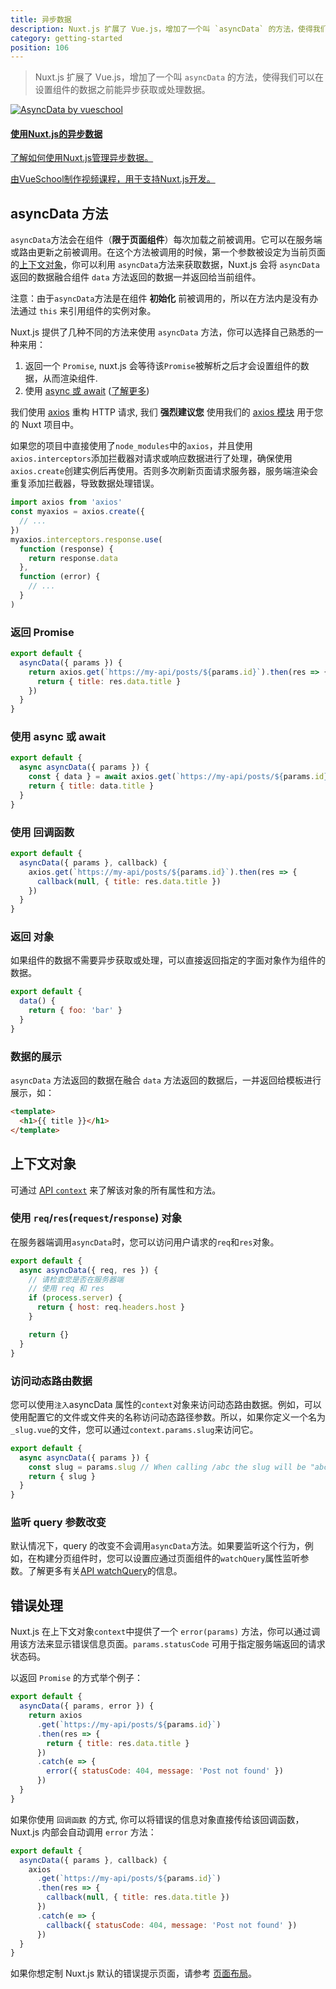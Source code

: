 ```yaml
---
title: 异步数据
description: Nuxt.js 扩展了 Vue.js，增加了一个叫 `asyncData` 的方法，使得我们可以在设置组件的数据之前能异步获取或处理数据。
category: getting-started
position: 106
---
```


> Nuxt.js 扩展了 Vue.js，增加了一个叫 `asyncData` 的方法，使得我们可以在设置组件的数据之前能异步获取或处理数据。

<div>
  <a href="http://vueschool.io/?friend=nuxt" target="_blank" class="Promote">
    <img src="/async-data-with-nuxtjs.png" srcset="/async-data-with-nuxtjs-2x.png 2x" alt="AsyncData by vueschool"/>
    <div class="Promote__Content">
      <h4 class="Promote__Content__Title">使用Nuxt.js的异步数据</h4>
      <p class="Promote__Content__Description">了解如何使用Nuxt.js管理异步数据。</p>
      <p class="Promote__Content__Signature">由VueSchool制作视频课程，用于支持Nuxt.js开发。</p>
    </div>
  </a>
</div>

## asyncData 方法

`asyncData`方法会在组件（**限于页面组件**）每次加载之前被调用。它可以在服务端或路由更新之前被调用。在这个方法被调用的时候，第一个参数被设定为当前页面的[上下文对象](/api#上下文对象)，你可以利用 `asyncData`方法来获取数据，Nuxt.js 会将 `asyncData` 返回的数据融合组件 `data` 方法返回的数据一并返回给当前组件。

<div class="Alert Alert--orange">

注意：由于`asyncData`方法是在组件 **初始化** 前被调用的，所以在方法内是没有办法通过 `this` 来引用组件的实例对象。

</div>

Nuxt.js 提供了几种不同的方法来使用 `asyncData` 方法，你可以选择自己熟悉的一种来用：

1. 返回一个 `Promise`, nuxt.js 会等待该`Promise`被解析之后才会设置组件的数据，从而渲染组件.
2. 使用 [async 或 await](https://github.com/lukehoban/ecmascript-asyncawait) ([了解更多](https://zeit.co/blog/async-and-await))

<div class="Alert Alert--grey">

我们使用 [axios](https://github.com/mzabriskie/axios) 重构 HTTP 请求, 我们 **强烈建议您** 使用我们的 [axios 模块](https://axios.nuxtjs.org/) 用于您的 Nuxt 项目中。

</div>

如果您的项目中直接使用了`node_modules`中的`axios`，并且使用`axios.interceptors`添加拦截器对请求或响应数据进行了处理，确保使用 `axios.create`创建实例后再使用。否则多次刷新页面请求服务器，服务端渲染会重复添加拦截器，导致数据处理错误。

```js
import axios from 'axios'
const myaxios = axios.create({
  // ...
})
myaxios.interceptors.response.use(
  function (response) {
    return response.data
  },
  function (error) {
    // ...
  }
)
```

### 返回 Promise

```js
export default {
  asyncData({ params }) {
    return axios.get(`https://my-api/posts/${params.id}`).then(res => {
      return { title: res.data.title }
    })
  }
}
```

### 使用 async 或 await

```js
export default {
  async asyncData({ params }) {
    const { data } = await axios.get(`https://my-api/posts/${params.id}`)
    return { title: data.title }
  }
}
```

### 使用 回调函数

```js
export default {
  asyncData({ params }, callback) {
    axios.get(`https://my-api/posts/${params.id}`).then(res => {
      callback(null, { title: res.data.title })
    })
  }
}
```

### 返回 对象

如果组件的数据不需要异步获取或处理，可以直接返回指定的字面对象作为组件的数据。

```js
export default {
  data() {
    return { foo: 'bar' }
  }
}
```

### 数据的展示

`asyncData` 方法返回的数据在融合 `data` 方法返回的数据后，一并返回给模板进行展示，如：

```html
<template>
  <h1>{{ title }}</h1>
</template>
```

## 上下文对象

可通过 [API `context`](/api/context) 来了解该对象的所有属性和方法。

### 使用 `req`/`res`(`request`/`response`) 对象

在服务器端调用`asyncData`时，您可以访问用户请求的`req`和`res`对象。

```js
export default {
  async asyncData({ req, res }) {
    // 请检查您是否在服务器端
    // 使用 req 和 res
    if (process.server) {
      return { host: req.headers.host }
    }

    return {}
  }
}
```

### 访问动态路由数据

您可以使用`注入`asyncData 属性的`context`对象来访问动态路由数据。例如，可以使用配置它的文件或文件夹的名称访问动态路径参数。所以，如果你定义一个名为`_slug.vue`的文件，您可以通过`context.params.slug`来访问它。

```js
export default {
  async asyncData({ params }) {
    const slug = params.slug // When calling /abc the slug will be "abc"
    return { slug }
  }
}
```

### 监听 query 参数改变

默认情况下，query 的改变不会调用`asyncData`方法。如果要监听这个行为，例如，在构建分页组件时，您可以设置应通过页面组件的`watchQuery`属性监听参数。了解更多有关[API watchQuery](/api/pages-watchquery)的信息。

## 错误处理

Nuxt.js 在上下文对象`context`中提供了一个 `error(params)` 方法，你可以通过调用该方法来显示错误信息页面。`params.statusCode` 可用于指定服务端返回的请求状态码。

以返回 `Promise` 的方式举个例子：

```js
export default {
  asyncData({ params, error }) {
    return axios
      .get(`https://my-api/posts/${params.id}`)
      .then(res => {
        return { title: res.data.title }
      })
      .catch(e => {
        error({ statusCode: 404, message: 'Post not found' })
      })
  }
}
```

如果你使用 `回调函数` 的方式, 你可以将错误的信息对象直接传给该回调函数， Nuxt.js 内部会自动调用 `error` 方法：

```js
export default {
  asyncData({ params }, callback) {
    axios
      .get(`https://my-api/posts/${params.id}`)
      .then(res => {
        callback(null, { title: res.data.title })
      })
      .catch(e => {
        callback({ statusCode: 404, message: 'Post not found' })
      })
  }
}
```

如果你想定制 Nuxt.js 默认的错误提示页面，请参考 [页面布局](/guide/views#布局)。

